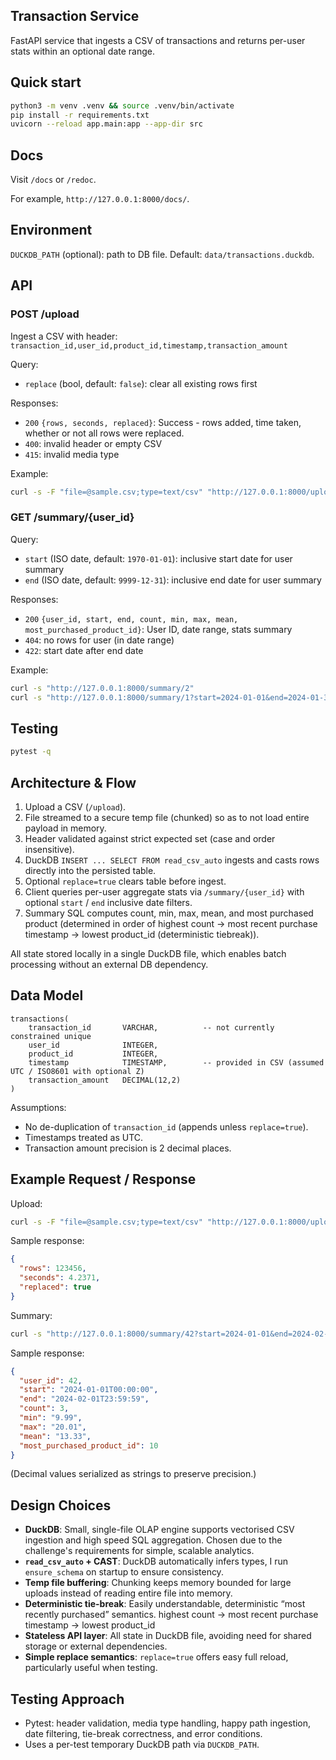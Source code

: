 ## Transaction Service

FastAPI service that ingests a CSV of transactions and returns per-user stats within an optional date range.

## Quick start

```bash
python3 -m venv .venv && source .venv/bin/activate
pip install -r requirements.txt
uvicorn --reload app.main:app --app-dir src
```

## Docs

Visit `/docs` or `/redoc`.

For example, `http://127.0.0.1:8000/docs/`.

## Environment

`DUCKDB_PATH` (optional): path to DB file. Default: `data/transactions.duckdb`.

## API

### POST /upload

Ingest a CSV with header:
`transaction_id,user_id,product_id,timestamp,transaction_amount`

Query:

- `replace` (bool, default: `false`): clear all existing rows first

Responses:

- `200` `{rows, seconds, replaced}`: Success - rows added, time taken, whether or not all rows were replaced.
- `400`: invalid header or empty CSV
- `415`: invalid media type

Example:

```bash
curl -s -F "file=@sample.csv;type=text/csv" "http://127.0.0.1:8000/upload?replace=true"
```

### GET /summary/{user_id}

Query:

- `start` (ISO date, default: `1970-01-01`): inclusive start date for user summary
- `end` (ISO date, default: `9999-12-31`): inclusive end date for user summary

Responses:

- `200` `{user_id, start, end, count, min, max, mean, most_purchased_product_id}`: User ID, date range, stats summary
- `404`: no rows for user (in date range)
- `422`: start date after end date

Example:

```bash
curl -s "http://127.0.0.1:8000/summary/2"
curl -s "http://127.0.0.1:8000/summary/1?start=2024-01-01&end=2024-01-31"
```

## Testing

```bash
pytest -q
```

## Architecture & Flow

1. Upload a CSV (`/upload`).
2. File streamed to a secure temp file (chunked) so as to not load entire payload in memory.
3. Header validated against strict expected set (case and order insensitive).
4. DuckDB `INSERT ... SELECT FROM read_csv_auto` ingests and casts rows directly into the persisted table.
5. Optional `replace=true` clears table before ingest.
6. Client queries per-user aggregate stats via `/summary/{user_id}` with optional `start` / `end` inclusive date filters.
7. Summary SQL computes count, min, max, mean, and most purchased product (determined in order of highest count → most recent purchase timestamp → lowest product_id (deterministic tiebreak)).

All state stored locally in a single DuckDB file, which enables batch processing without an external DB dependency.

## Data Model

```
transactions(
	transaction_id       VARCHAR,          -- not currently constrained unique
	user_id              INTEGER,
	product_id           INTEGER,
	timestamp            TIMESTAMP,        -- provided in CSV (assumed UTC / ISO8601 with optional Z)
	transaction_amount   DECIMAL(12,2)
)
```

Assumptions:

- No de-duplication of `transaction_id` (appends unless `replace=true`).
- Timestamps treated as UTC.
- Transaction amount precision is 2 decimal places.

## Example Request / Response

Upload:

```bash
curl -s -F "file=@sample.csv;type=text/csv" "http://127.0.0.1:8000/upload?replace=true" | jq
```

Sample response:

```json
{
  "rows": 123456,
  "seconds": 4.2371,
  "replaced": true
}
```

Summary:

```bash
curl -s "http://127.0.0.1:8000/summary/42?start=2024-01-01&end=2024-02-01" | jq
```

Sample response:

```json
{
  "user_id": 42,
  "start": "2024-01-01T00:00:00",
  "end": "2024-02-01T23:59:59",
  "count": 3,
  "min": "9.99",
  "max": "20.01",
  "mean": "13.33",
  "most_purchased_product_id": 10
}
```

(Decimal values serialized as strings to preserve precision.)

## Design Choices

- **DuckDB**: Small, single-file OLAP engine supports vectorised CSV ingestion and high speed SQL aggregation. Chosen due to the challenge's requirements for simple, scalable analytics.
- **`read_csv_auto` + CAST**: DuckDB automatically infers types, I run `ensure_schema` on startup to ensure consistency.
- **Temp file buffering**: Chunking keeps memory bounded for large uploads instead of reading entire file into memory.
- **Deterministic tie-break**: Easily understandable, deterministic “most recently purchased” semantics. highest count → most recent purchase timestamp → lowest product_id
- **Stateless API layer**: All state in DuckDB file, avoiding need for shared storage or external dependencies.
- **Simple replace semantics**: `replace=true` offers easy full reload, particularly useful when testing.

## Testing Approach

- Pytest: header validation, media type handling, happy path ingestion, date filtering, tie-break correctness, and error conditions.
- Uses a per-test temporary DuckDB path via `DUCKDB_PATH`.
